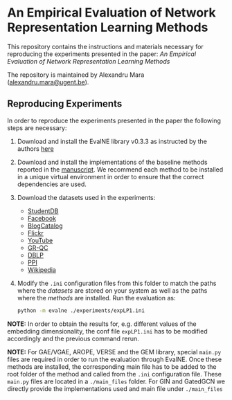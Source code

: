 # An Empirical Evaluation of Network Representation Learning Methods

This repository contains the instructions and materials necessary for reproducing the experiments presented in the 
paper: *An Empirical Evaluation of Network Representation Learning Methods*

The repository is maintained by Alexandru Mara (alexandru.mara@ugent.be).

## Reproducing Experiments
In order to reproduce the experiments presented in the paper the following steps are necessary:

1. Download and install the EvalNE library v0.3.3 as instructed by the authors [here](https://github.com/Dru-Mara/EvalNE)
2. Download and install the implementations of the baseline methods reported in the 
[manuscript](https://arxiv.org/abs/2002.11522). 
We recommend each method to be installed in a unique virtual environment in order to ensure that the correct 
dependencies are used. 
3. Download the datasets used in the experiments: 

    * [StudentDB](http://adrem.ua.ac.be/smurfig)
    * [Facebook](https://snap.stanford.edu/data/egonets-Facebook.html)
    * [BlogCatalog](http://socialcomputing.asu.edu/datasets/BlogCatalog3) 
    * [Flickr](http://socialcomputing.asu.edu/datasets/Flickr)
    * [YouTube](http://socialcomputing.asu.edu/datasets/YouTube2)
    * [GR-QC](https://snap.stanford.edu/data/ca-GrQc.html)
    * [DBLP](https://snap.stanford.edu/data/com-DBLP.html)
    * [PPI](http://snap.stanford.edu/node2vec/#datasets)
    * [Wikipedia](http://snap.stanford.edu/node2vec/#datasets)

4. Modify the `.ini` configuration files from this folder to match the paths where the *datasets* are
stored on your system as well as the paths where the *methods* are installed. Run the evaluation as:

    ```bash
    python -m evalne ./experiments/expLP1.ini
    ```

**NOTE:** In order to obtain the results for, e.g. different values of the embedding dimensionality, the 
conf file `expLP1.ini` has to be modified accordingly and the previous command rerun.

**NOTE:** For GAE/VGAE, AROPE, VERSE and the GEM library, special `main.py` files are required in order to run the 
evaluation through EvalNE. Once these methods are installed, the corresponding main file has to be added 
to the root folder of the method and called from the `.ini` configuration file. These `main.py` files are 
located in a `./main_files` folder. For GIN and GatedGCN we directly provide the implementations used and main
file under `./main_files`

